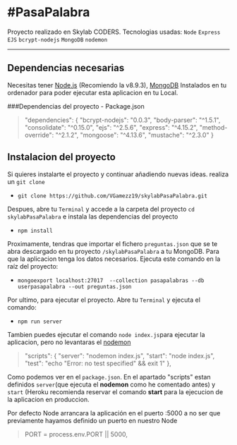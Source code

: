#PasaPalabra
===================
Proyecto realizado en Skylab CODERS. Tecnologias usadas: `Node` `Express` `EJS` `bcrypt-nodejs` `MongoDB` `nodemon` 

----------
Dependencias necesarias
-------------
Necesitas tener [Node.js][1] (Recomiendo la v8.9.3), [MongoDB][2] Instalados en tu ordenador para poder ejecutar esta aplicacion en tu Local.

###Dependencias del proyecto - Package.json 
>"dependencies": {
    "bcrypt-nodejs": "0.0.3",
    "body-parser": "^1.5.1",
    "consolidate": "^0.15.0",
    "ejs": "^2.5.6",
    "express": "^4.15.2",
    "method-override": "^2.1.2",
    "mongoose": "^4.13.6",
    "mustache": "^2.3.0"
  }
  

Instalacion del proyecto
-------------
Si quieres instalarte el proyecto y continuar añadiendo nuevas ideas. realiza un `git clone`


- `git clone https://github.com/VGamezz19/skylabPasaPalabra.git`

Despues,  abre tu `Terminal` y accede a la carpeta del proyecto `cd skylabPasaPalabra` e instala las dependencias del proyecto 

 - `npm install`

Proximamente, tendras que importar el fichero `preguntas.json` que se te abra descargado en tu proyecto `/skylabPasaPalabra` a tu MongoDB. Para que la aplicacion tenga los datos necesarios. Ejecuta este comando en la raíz del proyecto: 

- `mongoexport localhost:27017  --collection pasapalabras --db userpasapalabra --out preguntas.json `

Por ultimo, para ejecutar el proyecto. Abre tu `Terminal` y ejecuta el comando: 

- `npm run server`

Tambien puedes ejecutar el comando `node index.js`para ejecutar la aplicacion, pero no levantaras el [nodemon][3]

>  "scripts": {
    "server": "nodemon index.js",
    "start": "node index.js",
    "test": "echo \"Error: no test specified\" && exit 1"
  },

Como podemos ver  en el `package.json`. En el apartado "scripts" estan definidos `server`(que ejecuta el **nodemon** como he comentado antes) y `start` (Heroku recomienda reservar el comando **start** para la ejecucion de la aplicacion en produccion. 

Por defecto Node arrancara la aplicación en el puerto :5000 a no ser que previamente hayamos definido un puerto en nuestro Node 

>PORT = process.env.PORT || 5000,



[1]: https://nodejs.org/es/
[2]: https://docs.mongodb.com/manual/installation/
[3]: https://nodemon.io/